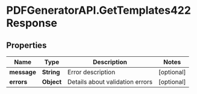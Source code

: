 # PDFGeneratorAPI.GetTemplates422Response

## Properties

Name | Type | Description | Notes
------------ | ------------- | ------------- | -------------
**message** | **String** | Error description | [optional] 
**errors** | **Object** | Details about validation errors | [optional] 



